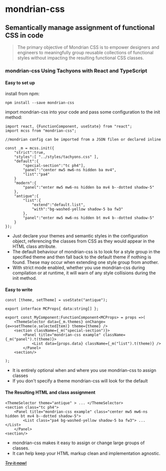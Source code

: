 # mondrian-css
## Semantically manage assignment of functional CSS in code
> The primary objective of Mondrian CSS is to empower designers and engineers to
meaningfully group reusable collections of functional styles without impacting the
resulting functional CSS classes.

### mondrian-css Using Tachyons with React and TypeScript
#### Easy to set up
install from npm:
```
npm install --save mondrian-css
```
import mondrian-css into your code and pass some configuration to the init method:

```
import react, {FunctionComponent, useState} from "react";
import mcss from "mondrian-css";

//mondrian config can be imported from a JSON filen or declared inline

const _m = mcss.init({
    "strict":true,
    "styles":[ "../styles/tachyons.css" ],
    "default":{
        "special-section":"tc ph4"],
        "panel":"center mw5 mw6-ns hidden ba mv4",
        "list":"pa4"
    }
    "modern":{
        "panel":"enter mw5 mw6-ns hidden ba mv4 b--dotted shadow-5"
    },
    "antique":{
        "list":{  
            "extend":"default.list",
            "with":"bg-washed-yellow shadow-5 ba fw3"
        },
        "panel":"enter mw5 mw6-ns hidden bt mv4 b--dotted shadow-5"
    }
});
```
* Just declare your themes and semantic styles in the configuration object, referencing the classes from CSS as they would appear in the HTML class attribute.
* The default behaviour of mondrian-css is to look for a style group in the specified theme and then fall back to the default theme if nothing is found. These may occur when extending one style group from another.
* With strict mode enabled, whether you use mondrian-css during compilation or at runtime, it will warn of any style collisions during the init method.
#### Easy to write 
```
const [theme, setTheme] = useState("antique");

export interface MCProps{ data:string[] };

export const MyComponent:FunctionComponent<MCProps> = props =>(
    <ThemeSelector data={_m.themes} onChange={e=>setTheme(e.selectedItem)} theme={theme} />
    <section className={_m("special-section")}>
        <Panel title="mondrian-css example" className={_m("panel").t(theme)}>
            <List data={props.data} className={_m("list").t(theme)} />
        </Panel>
    <section/>
    
);
```
* It is entirely optional when and where you use mondrian-css to assign classes
* If you don't specify a theme mondrian-css will look for the default

#### The Resulting HTML and class assignment
```
<ThemeSelector theme="antique" > ... </ThemeSelector>
<section class="tc ph4">
    <Panel title="mondrian-css example" class="center mw5 mw6-ns hidden bt mv4 b--dotted shadow-5">
        <List class="pa4 bg-washed-yellow shadow-5 ba fw3"> ... </List>
    </Panel>
<section/>
```

* mondrian-css makes it easy to assign or change large groups of classes.
* It can help keep your HTML markup clean and implementation agnostic.

[~~Try it now!~~](https://github.com/bknowlesnews/mondrian-css/)
